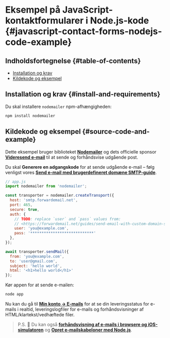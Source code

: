 # Eksempel på JavaScript-kontaktformularer i Node.js-kode {#javascript-contact-forms-nodejs-code-example}

## Indholdsfortegnelse {#table-of-contents}

* [Installation og krav](#install-and-requirements)
* [Kildekode og eksempel](#source-code-and-example)

## Installation og krav {#install-and-requirements}

Du skal installere `nodemailer` npm-afhængigheden:

```sh
npm install nodemailer
```

## Kildekode og eksempel {#source-code-and-example}

Dette eksempel bruger biblioteket **[Nodemailer](https://github.com/nodemailer/nodemailer)** og dets officielle sponsor **[Videresend e-mail](https://forwardemail.net)** til at sende og forhåndsvise udgående post.

Du skal <strong class="text-success"><i class="fa fa-key"></i>Generere en adgangskode</strong> for at sende udgående e-mail – følg venligst vores **[Send e-mail med brugerdefineret domæne SMTP-guide](/guides/send-email-with-custom-domain-smtp)**.

<!-- https://github.com/nodemailer/nodemailer-web/pull/22 -->

```js
// app.js
import nodemailer from 'nodemailer';

const transporter = nodemailer.createTransport({
  host: 'smtp.forwardemail.net',
  port: 465,
  secure: true,
  auth: {
    // TODO: replace `user` and `pass` values from:
    // <https://forwardemail.net/guides/send-email-with-custom-domain-smtp>
    user: 'you@example.com',
    pass: '****************************'
  },
});

await transporter.sendMail({
  from: 'you@example.com',
  to: 'user@gmail.com',
  subject: 'hello world',
  html: '<h1>hello world</h1>'
});
```

Kør appen for at sende e-mailen:

```sh
node app
```

Nu kan du gå til **[Min konto → E-mails](/my-account/emails)** for at se din leveringsstatus for e-mails i realtid, leveringslogfiler for e-mails og forhåndsvisninger af HTML/klartekst/vedhæftede filer.

> P.S. :tada: Du kan også **[forhåndsvisning af e-mails i browsere og iOS-simulatoren](/docs/test-preview-email-rendering-browsers-ios-simulator)** og **[Opret e-mailskabeloner med Node.js](/docs/send-emails-with-node-js-javascript)**.